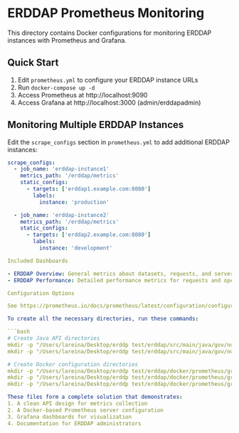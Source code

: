 # ERDDAP Prometheus Monitoring

This directory contains Docker configurations for monitoring ERDDAP instances with Prometheus and Grafana.

## Quick Start

1. Edit `prometheus.yml` to configure your ERDDAP instance URLs
2. Run `docker-compose up -d`
3. Access Prometheus at http://localhost:9090
4. Access Grafana at http://localhost:3000 (admin/erddapadmin)

## Monitoring Multiple ERDDAP Instances

Edit the `scrape_configs` section in `prometheus.yml` to add additional ERDDAP instances:

  ```yaml
  scrape_configs:
    - job_name: 'erddap-instance1'
      metrics_path: '/erddap/metrics'
      static_configs:
        - targets: ['erddap1.example.com:8080']
          labels:
            instance: 'production'

    - job_name: 'erddap-instance2'
      metrics_path: '/erddap/metrics'
      static_configs:
        - targets: ['erddap2.example.com:8080']
          labels:
            instance: 'development'

  Included Dashboards

  - ERDDAP Overview: General metrics about datasets, requests, and server health
  - ERDDAP Performance: Detailed performance metrics for requests and operations

  Configuration Options

  See https://prometheus.io/docs/prometheus/latest/configuration/configuration/ for additional configuration options.

  To create all the necessary directories, run these commands:

  ```bash
  # Create Java API directories
  mkdir -p "/Users/lareina/Desktop/erddp test/erddap/src/main/java/gov/noaa/pfel/erddap/monitoring/config"
  mkdir -p "/Users/lareina/Desktop/erddp test/erddap/src/main/java/gov/noaa/pfel/erddap/monitoring/servlet"

  # Create Docker configuration directories
  mkdir -p "/Users/lareina/Desktop/erddp test/erddap/docker/prometheus/grafana/provisioning/datasources"
  mkdir -p "/Users/lareina/Desktop/erddp test/erddap/docker/prometheus/grafana/provisioning/dashboards"
  mkdir -p "/Users/lareina/Desktop/erddp test/erddap/docker/prometheus/grafana/dashboards"

  These files form a complete solution that demonstrates:
  1. A clean API design for metrics collection
  2. A Docker-based Prometheus server configuration
  3. Grafana dashboards for visualization
  4. Documentation for ERDDAP administrators
